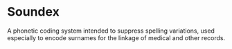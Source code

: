 # Soundex
A phonetic coding system intended to suppress spelling variations, used especially to encode surnames for the linkage of medical and other records.
